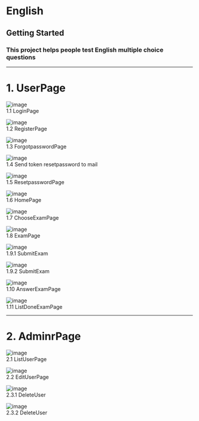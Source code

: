 <style>
img {
    display: block;
}
</style>
# English
## Getting Started
### This project helps people test English multiple choice questions

-----------------------------------------------------------------------
# 1. UserPage

![image](https://github.com/MrK-298/View/blob/main/Images/imagesview/loginview.jpg)
1.1 LoginPage

![image](https://github.com/MrK-298/View/blob/main/Images/imagesview/registerview.jpg)
1.2 RegisterPage

![image](https://github.com/MrK-298/View/blob/main/Images/imagesview/forgotpwview.jpg)
1.3 ForgotpasswordPage

![image](https://github.com/MrK-298/View/blob/main/Images/imagesview/sendmailforgotpw.jpg)
1.4 Send token resetpassword to mail

![image](https://github.com/MrK-298/View/blob/main/Images/imagesview/resetpwview.jpg)
1.5 ResetpasswordPage

![image](https://github.com/MrK-298/View/blob/main/Images/imagesview/homeview.jpg)
1.6 HomePage

![image](https://github.com/MrK-298/View/blob/main/Images/imagesview/chooseexamview.jpg)
1.7 ChooseExamPage

![image](https://github.com/MrK-298/View/blob/main/Images/imagesview/examview.jpg)
1.8 ExamPage

![image](https://github.com/MrK-298/View/blob/main/Images/imagesview/submitexam.jpg)
1.9.1 SubmitExam

![image](https://github.com/MrK-298/View/blob/main/Images/imagesview/submitexam2.jpg)
1.9.2 SubmitExam

![image](https://github.com/MrK-298/View/blob/main/Images/imagesview/answerexamview.jpg)
1.10 AnswerExamPage

![image](https://github.com/MrK-298/View/blob/main/Images/imagesview/listdoneexam.jpg)
1.11 ListDoneExamPage

-----------------------------------------------------------------------
# 2. AdminrPage

![image](https://github.com/MrK-298/View/blob/main/Images/imagesview/listuser_admin.jpg)
2.1 ListUserPage

![image](https://github.com/MrK-298/View/blob/main/Images/imagesview/edituser_admin.jpg)
2.2 EditUserPage

![image](https://github.com/MrK-298/View/blob/main/Images/imagesview/deleteuser_admin.jpg)
2.3.1 DeleteUser

![image](https://github.com/MrK-298/View/blob/main/Images/imagesview/deleteuser2_admin.jpg)
2.3.2 DeleteUser





